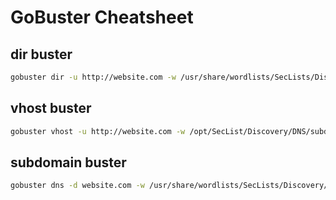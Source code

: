 # GoBuster Cheatsheet

## dir buster
```bash
gobuster dir -u http://website.com -w /usr/share/wordlists/SecLists/Discovery/Web-Content/raft-medium-directories.txt
```
## vhost buster
```bash
gobuster vhost -u http://website.com -w /opt/SecList/Discovery/DNS/subdomains-top1million-5000.txt
```

## subdomain buster
```bash
gobuster dns -d website.com -w /usr/share/wordlists/SecLists/Discovery/DNS/subdomains-top1million-20000.txt -t 20
```
